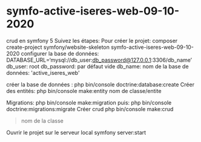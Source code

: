 # symfo-active-iseres-web-09-10-2020

crud en symfony 5
Suivez les étapes: 
Pour créer le projet:
composer create-project symfony/website-skeleton symfo-active-iseres-web-09-10-2020
configurer la base de données:
DATABASE_URL=‘mysql://db_user:db_password@127.0.0.1:3306/db_name’
db_user: root
db_password: par défaut vide 
db_name: nom de la base de données: 'active_iseres_web'

créer la base de données :
php bin/console doctrine:database:create
Créer des entités:
php bin/console make:entity
nom de classe/entite

Migrations:
php bin/console make:migration puis: php bin/console doctrine:migrations:migrate
Créer crud
php bin/console make:crud 
 >nom de la classe

Ouvrir le projet sur le serveur local
symfony server:start
